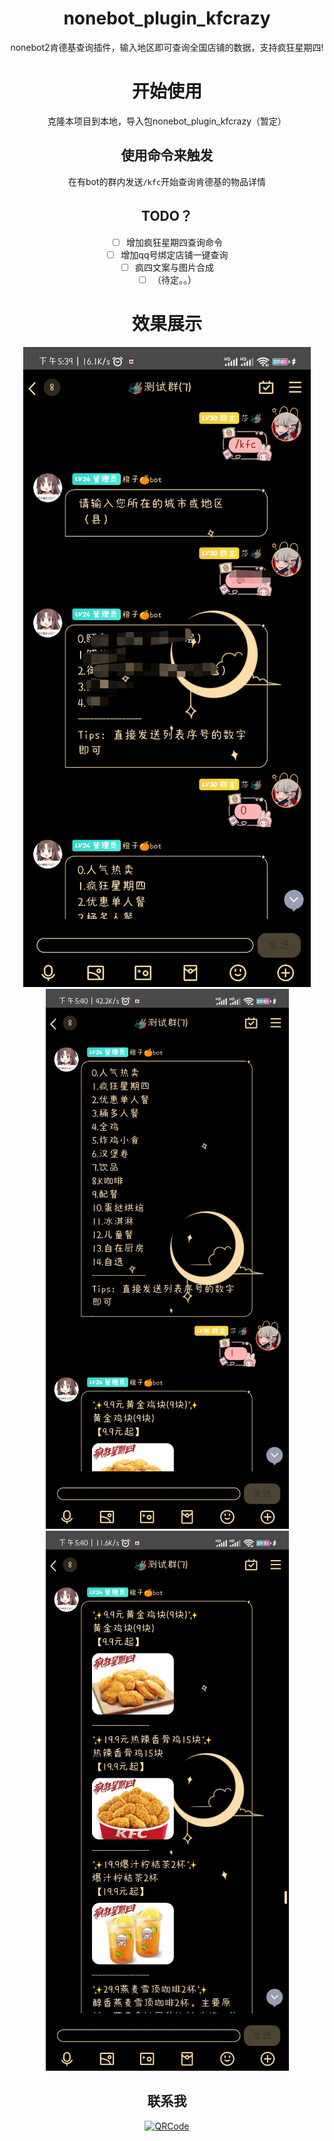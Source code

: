 <div align="center">

# nonebot_plugin_kfcrazy
nonebot2肯德基查询插件，输入地区即可查询全国店铺的数据，支持疯狂星期四!
<div/>



# 开始使用

克隆本项目到本地，导入包nonebot_plugin_kfcrazy（暂定）

## 使用命令来触发

在有bot的群内发送`/kfc`开始查询肯德基的物品详情

## TODO？

* [ ]  增加疯狂星期四查询命令
* [ ]  增加qq号绑定店铺一键查询
* [ ]  疯四文案与图片合成
* [ ]  （待定。。）

# 效果展示

![](.README_images/f433f208.png)
![](.README_images/a6ee4450.png)
![](.README_images/69a1eae9.png)

## **联系我**

<p align="center">
  <a href="https://github.com/"><img src="https://github.com/Kaguya233qwq/nonebot_plugin_alicdk_get/blob/main/.README_images/17623ac4.png?raw=true" width="300" height="350" alt="QRCode"></a>
</p>
